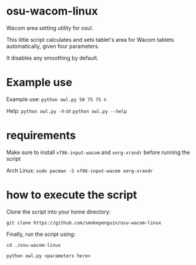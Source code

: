 # osu-wacom-linux
Wacom area setting utility for osu!.

This little script calculates and sets tablet's area for Wacom tablets automatically, given four parameters.

It disables any smoothing by default.

# Example use

Example use: `python owl.py 50 75 75 n`

Help: `python owl.py -h` or `python owl.py --help`


# requirements
Make sure to install `xf86-input-wacom` and `xorg-xrandr` before running the script

Arch Linux:
`sudo pacman -S xf86-input-wacom xorg-xrandr`

# how to execute the script
Clone the script into your home directory:

`git clone https://github.com/smokepenguin/osu-wacom-linux`

Finally, run the script using: 

`cd ./osu-wacom-linux`

`python owl.py <parameters here>`

